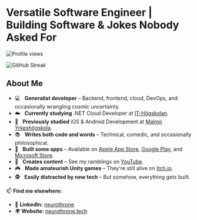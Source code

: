 # Versatile Software Engineer | Building Software & Jokes Nobody Asked For

![Profile views](https://komarev.com/ghpvc/?username=neurothrone&label=Profile%20views&color=blueviolet&style=flat)

![GitHub Streak](https://github-readme-streak-stats.herokuapp.com/?user=neurothrone)

## About Me  

- 💻 &nbsp; **Generalist developer** – Backend, frontend, cloud, DevOps, and occasionally wrangling cosmic uncertainty.  
- ☁️ &nbsp; **Currently studying** .NET Cloud Developer at [IT-Högskolan][iths].  
- 📱 &nbsp; **Previously studied** iOS & Android Development at [Malmö Yrkeshögskola][my].  
- 📚 &nbsp; **Writes both code and words** – Technical, comedic, and occasionally philosophical.  
- 📱 &nbsp; **Built some apps** – Available on [Apple App Store][apple-app-store], [Google Play][google-play], and [Microsoft Store][microsoft-store].  
- 🎥 &nbsp; **Creates content** – See my ramblings on [YouTube][youtube].  
- 🎮 &nbsp; **Made amateurish Unity games** – They're still alive on [Itch.io][itch-io].  
- 🕵️ &nbsp; **Easily distracted by new tech** – But somehow, everything gets built.  

📫 **Find me elsewhere:**  
- 🔗 **LinkedIn:** [neurothrone][linkedin]  
- 🌍 **Website:** [neurothrone.tech][website]  

[linkedin]: https://www.linkedin.com/in/neurothrone
[website]: https://neurothrone.tech
[iths]: https://iths.se
[my]: https://my.se
[apple-app-store]: https://apps.apple.com/us/developer/zane-neurothrone/id1475655110
[google-play]: https://play.google.com/store/apps/dev?id=4653025319395600972
[microsoft-store]: https://apps.microsoft.com/search/publisher?name=Neurothrone&hl=en-us&gl=US
[youtube]: https://www.youtube.com/@neurothrone
[itch-io]: https://neurothrone.itch.io
